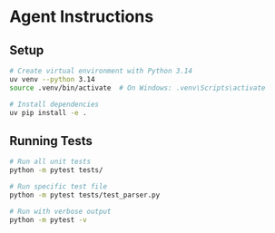 # Agent Instructions

## Setup

```bash
# Create virtual environment with Python 3.14
uv venv --python 3.14
source .venv/bin/activate  # On Windows: .venv\Scripts\activate

# Install dependencies
uv pip install -e .
```

## Running Tests

```bash
# Run all unit tests
python -m pytest tests/

# Run specific test file
python -m pytest tests/test_parser.py

# Run with verbose output
python -m pytest -v
```
